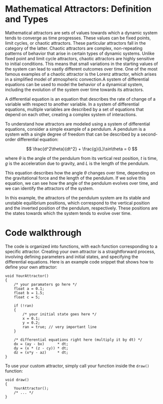 # Mathematical Attractors: Definition and Types
Mathematical attractors are sets of values towards which a dynamic system tends to converge as time progresses. These values can be fixed points, limit cycles, or chaotic attractors. These particular attractors fall in the category of the latter. Chaotic attractors are complex, non-repeating patterns of behavior that arise in certain types of dynamic systems. Unlike fixed point and limit cycle attractors, chaotic attractors are highly sensitive to initial conditions. This means that small variations in the starting values of the system can lead to vastly different outcomes over time. One of the most famous examples of a chaotic attractor is the Lorenz attractor, which arises in a simplified model of atmospheric convection.A system of differential equations can be used to model the behavior of a dynamical system, including the evolution of the system over time towards its attractors.

A differential equation is an equation that describes the rate of change of a variable with respect to another variable. In a system of differential equations, multiple variables are described by a set of equations that depend on each other, creating a complex system of interactions.

To understand how attractors are modeled using a system of differential equations, consider a simple example of a pendulum. A pendulum is a system with a single degree of freedom that can be described by a second-order differential equation:

$$
\frac{d^2\theta}{dt^2} + \frac{g}{L}\sin\theta = 0
$$

where $\theta$ is the angle of the pendulum from its vertical rest position, $t$ is time, $g$ is the acceleration due to gravity, and $L$ is the length of the pendulum.

This equation describes how the angle $\theta$ changes over time, depending on the gravitational force and the length of the pendulum. If we solve this equation, we can see how the angle of the pendulum evolves over time, and we can identify the attractors of the system.

In this example, the attractors of the pendulum system are its stable and unstable equilibrium positions, which correspond to the vertical position and the inverted position of the pendulum, respectively. These positions are the states towards which the system tends to evolve over time.

# Code walkthrough
The code is organized into functions, with each function corresponding to a specific attractor. Creating your own attractor is a straightforward process, involving defining parameters and initial states, and specifying the differential equations. Here is an example code snippet that shows how to define your own attractor:

```processing
void YourAttractor()
{
    /* your paramaters go here */
    float a = 0.1;
    float b = 1.5;
    float c = 5;
    
    if (!ran)
    {
        /* your initial state goes here */
        x = 0.1;
        y = 0.2;
        ran = true; // very important line
    }
    
    /* differential equations right here (multiply it by dt) */
    dx = (ay - bx)      * dt;
    dy = (x * (z - cy)) * dt;
    dz = (x*y - az)     * dt;
}
```

To use your custom attractor, simply call your function inside the `draw()` function:

```processing
void draw()
{
    YourAttractor();
    /* ... */
}
```

